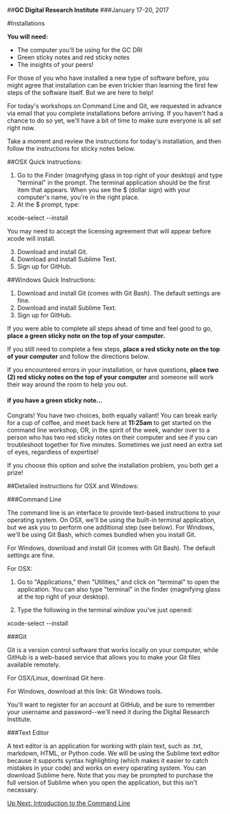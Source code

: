 ##**GC Digital Research Institute**
###January 17-20, 2017

#Installations

**You will need:**
* The computer you'll be using for the GC DRI
* Green sticky notes and red sticky notes
* The insights of your peers!

For those of you who have installed a new type of software before, you might agree that installation can be even trickier than learning the first few steps of the software itself. But we are here to help!

For today's workshops on Command Line and Git, we requested in advance via email that you complete installations before arriving. If you haven't had a chance to do so yet, we'll have a bit of time to make sure everyone is all set right now.

Take a moment and review the instructions for today's installation, and then follow the instructions for sticky notes below. 
 
##OSX Quick Instructions:

1. Go to the Finder (magnifying glass in top right of your desktop) and type "terminal" in the prompt. The terminal application should be the first item that appears. When you see the $ (dollar sign) with your computer's name, you're in the right place.
2. At the $ prompt, type:

xcode-select --install

You may need to accept the licensing agreement that will appear before xcode will install.

3. Download and install Git.
4. Download and install Sublime Text.
3. Sign up for GitHub.
 
##Windows Quick Instructions:

1. Download and install Git (comes with Git Bash). The default settings are fine.
2. Download and install Sublime Text.
3. Sign up for GitHub.
 
If you were able to complete all steps ahead of time and feel good to go, **place a green sticky note on the top of your computer.**

If you still need to complete a few steps, **place a red sticky note on the top of your computer** and follow the directions below. 

If you encountered errors in your installation, or have questions, **place two (2) red sticky notes on the top of your computer** and someone will work their way around the room to help you out. 

#### if you have a green sticky note...

Congrats! You have two choices, both equally valiant! You can break early for a cup of coffee, and meet back here at **11:25am** to get started on the command line workshop, OR, in the spirit of the week, wander over to a person who has two red sticky notes on their computer and see if you can troubleshoot together for five minutes. Sometimes we just need an extra set of eyes, regardless of expertise! 

If you choose this option and solve the installation problem, you both get a prize!


##Detailed instructions for OSX and Windows:

###Command Line

The command line is an interface to provide text-based instructions to your operating system. On OSX, we'll be using the built-in terminal application, but we ask you to perform one additional step (see below). For Windows, we'll be using Git Bash, which comes bundled when you install Git.

For Windows, download and install Git (comes with Git Bash). The default settings are fine.

For OSX:

1) Go to "Applications," then "Utilities," and click on "terminal" to open the application. You can also type "terminal" in the finder (magnifying glass at the top right of your desktop).

2) Type the following in the terminal window you've just opened:

xcode-select --install

###Git

Git is a version control software that works locally on your computer, while GitHub is a web-based service that allows you to make your Git files available remotely.

For OSX/Linux, download Git here.

For Windows, download at this link: Git Windows tools.

You'll want to register for an account at GitHub, and be sure to remember your username and password--we'll need it during the Digital Research Institute.

###Text Editor

A text editor is an application for working with plain text, such as .txt, markdown, HTML, or Python code. We will be using the Sublime text editor because it supports syntax highlighting (which makes it easier to catch mistakes in your code) and works on every operating system. You can download Sublime here. Note that you may be prompted to purchase the full version of Sublime when you open the application, but this isn't necessary.

[Up Next: Introduction to the Command Line](https://github.com/mckinniburgh/intro-command-line)